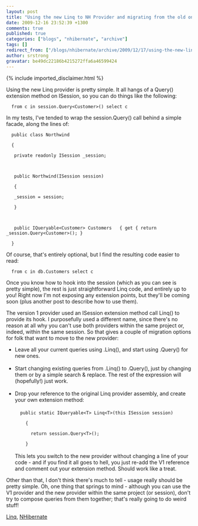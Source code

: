 ```yaml
---
layout: post
title: "Using the new Linq to NH Provider and migrating from the old one"
date: 2009-12-16 23:52:39 +1300
comments: true
published: true
categories: ["blogs", "nhibernate", "archive"]
tags: []
redirect_from: ["/blogs/nhibernate/archive/2009/12/17/using-the-new-linq-to-nh-provider-and-migrating-from-the-old-one.aspx/"]
author: srstrong
gravatar: be49dc22186b4215272ffa6a46599424
---
```

{% include imported_disclaimer.html %}
<p>Using the new Linq provider is pretty simple. It all hangs of a Query() extension method on ISession, so you can do things like the following:</p><code>  from c in session.Query&lt;Customer&gt;() select c</code><br />
<p>In my tests, I've tended to wrap the session.Query() call behind a simple facade, along the lines of:</p><code>  public class Northwind<br />
  {<br />
   private readonly ISession _session;<br />
<br />
   public Northwind(ISession session)<br />
   {<br />
   _session = session;<br />
   }<br />
<br />
   public IQueryable&lt;Customer&gt; Customers   { get { return _session.Query&lt;Customer&gt;(); }<br />
  }<br /></code>
<p>Of course, that's entirely optional, but I find the resulting code easier to read:</p><code>  from c in db.Customers select c</code><br />
<p>Once you know how to hook into the session (which as you can see is pretty simple), the rest is just straightforward Linq code, and entirely up to you! Right now I'm not exposing any extension points, but they'll be coming soon (plus another post to describe how to use them).</p>
<p>The version 1 provider used an ISession extension method call Linq() to provide its hook. I purposefully used a different name, since there's no reason at all why you can't use both providers within the same project or, indeed, within the same session. So that gives a couple of migration options for folk that want to move to the new provider:</p>
<ul>
  <li>Leave all your current queries using .Linq(), and start using .Query() for new ones.</li>

  <li style="list-style: none"><br /></li>

  <li>Start changing existing queries from .Linq() to .Query(), just by changing them or by a simple search &amp; replace. The rest of the expression will (hopefully!) just work.</li>

  <li style="list-style: none"><br /></li>

  <li>Drop your reference to the original Linq provider assembly, and create your own extension method:<br />
  <br />
  <code>  public static IQueryable&lt;T&gt; Linq&lt;T&gt;(this ISession session)<br />
    {<br />
      return session.Query&lt;T&gt;();<br />
    }</code><br />
  <br />
  This lets you switch to the new provider without changing a line of your code - and if you find it all goes to hell, you just re-add the V1 reference and comment out your extension method. Should work like a treat.</li>
</ul>
<p>Other than that, I don't think there's much to tell - usage really should be pretty simple. Oh, one thing that springs to mind - although you can use the V1 provider and the new provider within the same project (or session), don't try to compose queries from them together; that's really going to do weird stuff!</p>
<div class="posttagsblock"><a href="http://technorati.com/tag/Linq" rel="tag">Linq</a>, <a href="http://technorati.com/tag/NHibernate" rel="tag">NHibernate</a></div>

